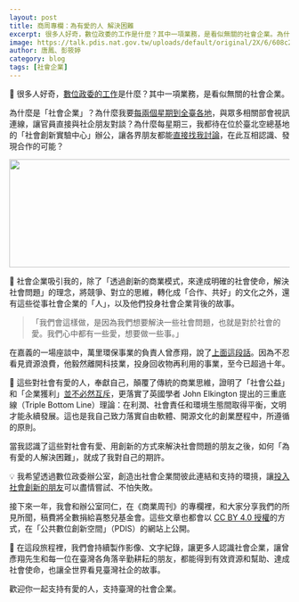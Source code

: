 ```yaml
---
layout: post
title: 商周專欄：為有愛的人 解決困難
excerpt: 很多人好奇，數位政委的工作是什麼？其中一項業務，是看似無關的社會企業。為什麼是「社會企業」？
image: https://talk.pdis.nat.gov.tw/uploads/default/original/2X/6/608c221a692854369bfd377a6157e22eade4257c.JPG
author: 唐鳳、彭筱婷
category: blog
tags: [社會企業]
---
```


🔢 很多人好奇，<a href="https://talk.pdis.nat.gov.tw/uploads/default/original/2X/3/350d9773f54d40093ca11fafe08dc7da7568079b.jpg">數位政委的工作</a>是什麼？其中一項業務，是看似無關的社會企業。

為什麼是「社會企業」？為什麼我要[每兩個星期到全臺各地](http://sme.moeasmea.gov.tw/startup/modules/se/mod_gov/)，與眾多相關部會視訊連線，讓官員直接與社企朋友對談？為什麼每星期三，我都待在位於臺北空總基地的「社會創新實驗中心」辦公，讓各界朋友都能[直接找我討論](https://pdis.github.io/socialinnovationlab-calendar/)，在此互相認識、發現合作的可能？

<img src="https://talk.pdis.nat.gov.tw/uploads/default/original/2X/2/2163dd31bc155efa9922034e10fe0a168c829fa0.jpg" width="690" height="194">

🚸 社會企業吸引我的，除了「透過創新的商業模式，來達成明確的社會使命，解決社會問題」的理念，將競爭、對立的思維，轉化成「合作、共好」的文化之外，還有這些從事社會企業的「人」，以及他們投身社會企業背後的故事。

> 「我們會這樣做，是因為我們想要解決一些社會問題，也就是對於社會的愛。我們心中都有一些愛，想要做一些事。」

在嘉義的一場座談中，萬里環保事業的負責人曾彥翔，說了[上面這段話](https://sayit.pdis.nat.gov.tw/2017-11-28-%E7%A4%BE%E6%9C%83%E4%BC%81%E6%A5%AD%E7%AC%AC%E4%B8%89%E6%AC%A1%E5%B7%A1%E8%BF%B4%E6%9C%83%E8%AD%B0#s119773)。因為不忍看見資源浪費，他毅然離開科技業，投身回收物再利用的事業，至今已超過十年。

🎪 這些對社會有愛的人，奉獻自己，顛覆了傳統的商業思維，證明了「社會公益」和「企業獲利」[並不必然互斥](https://issuu.com/pdis.tw/docs/10602341570)，更落實了英國學者 John Elkington 提出的三重底線（Triple Bottom Line）理論：在利潤、社會責任和環境生態間取得平衡，文明才能永續發展。這也是我自己致力落實自由軟體、開源文化的創業歷程中，所遵循的原則。 

當我認識了這些對社會有愛、用創新的方式來解決社會問題的朋友之後，如何「為有愛的人解決困難」，就成了我對自己的期許。

💡 我希望透過數位政委辦公室，創造出社會企業間彼此連結和支持的環摬，讓[投入社會創新的朋友](https://sme.moeasmea.gov.tw/startup/modules/se/mod_case/list.php)可以盡情嘗試、不怕失敗。

接下來一年，我會和辦公室同仁，在《商業周刊》的專欄裡，和大家分享我們的所見所聞，稿費將全數捐給喜憨兒基金會。這些文章也都會以 <a rel="license" href="https://creativecommons.org/licenses/by/4.0/deed.zh_TW">CC BY 4.0 授權</a>的方式，在「公共數位創新空間」（PDIS）的網站上公開。

🎥 在這段旅程裡，我們會持續製作影像、文字紀錄，讓更多人認識社會企業，讓曾彥翔先生和每一位在臺灣各角落辛勤耕耘的朋友，都能得到有效資源和幫助、達成社會使命，也讓全世界看見臺灣社企的故事。

歡迎你一起支持有愛的人，支持臺灣的社會企業。
